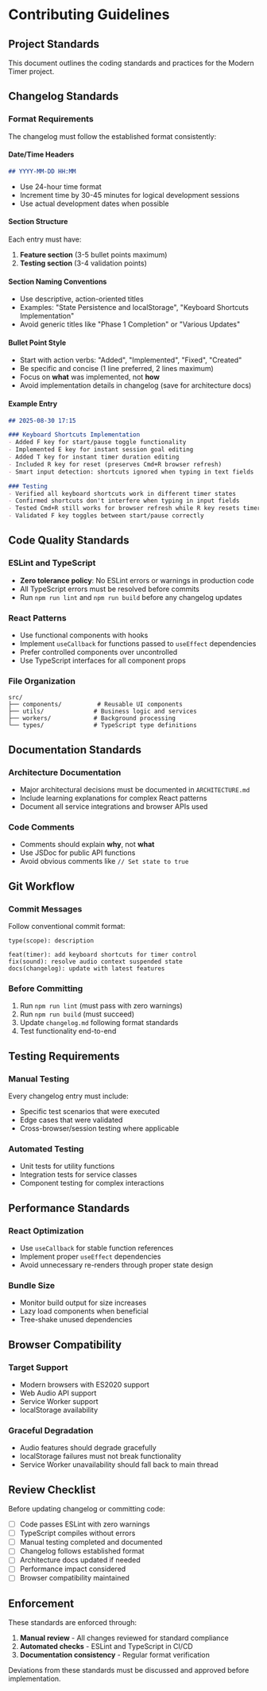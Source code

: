 # Contributing Guidelines

## Project Standards

This document outlines the coding standards and practices for the Modern Timer project.

## Changelog Standards

### Format Requirements

The changelog must follow the established format consistently:

#### Date/Time Headers
```markdown
## YYYY-MM-DD HH:MM
```
- Use 24-hour time format
- Increment time by 30-45 minutes for logical development sessions
- Use actual development dates when possible

#### Section Structure
Each entry must have:
1. **Feature section** (3-5 bullet points maximum)
2. **Testing section** (3-4 validation points)

#### Section Naming Conventions
- Use descriptive, action-oriented titles
- Examples: "State Persistence and localStorage", "Keyboard Shortcuts Implementation"
- Avoid generic titles like "Phase 1 Completion" or "Various Updates"

#### Bullet Point Style
- Start with action verbs: "Added", "Implemented", "Fixed", "Created"
- Be specific and concise (1 line preferred, 2 lines maximum)
- Focus on **what** was implemented, not **how**
- Avoid implementation details in changelog (save for architecture docs)

#### Example Entry
```markdown
## 2025-08-30 17:15

### Keyboard Shortcuts Implementation
- Added F key for start/pause toggle functionality
- Implemented E key for instant session goal editing
- Added T key for instant timer duration editing
- Included R key for reset (preserves Cmd+R browser refresh)
- Smart input detection: shortcuts ignored when typing in text fields

### Testing
- Verified all keyboard shortcuts work in different timer states
- Confirmed shortcuts don't interfere when typing in input fields
- Tested Cmd+R still works for browser refresh while R key resets timer
- Validated F key toggles between start/pause correctly
```

## Code Quality Standards

### ESLint and TypeScript
- **Zero tolerance policy**: No ESLint errors or warnings in production code
- All TypeScript errors must be resolved before commits
- Run `npm run lint` and `npm run build` before any changelog updates

### React Patterns
- Use functional components with hooks
- Implement `useCallback` for functions passed to `useEffect` dependencies
- Prefer controlled components over uncontrolled
- Use TypeScript interfaces for all component props

### File Organization
```
src/
├── components/          # Reusable UI components
├── utils/              # Business logic and services  
├── workers/            # Background processing
└── types/              # TypeScript type definitions
```

## Documentation Standards

### Architecture Documentation
- Major architectural decisions must be documented in `ARCHITECTURE.md`
- Include learning explanations for complex React patterns
- Document all service integrations and browser APIs used

### Code Comments
- Comments should explain **why**, not **what**
- Use JSDoc for public API functions
- Avoid obvious comments like `// Set state to true`

## Git Workflow

### Commit Messages
Follow conventional commit format:
```
type(scope): description

feat(timer): add keyboard shortcuts for timer control
fix(sound): resolve audio context suspended state
docs(changelog): update with latest features
```

### Before Committing
1. Run `npm run lint` (must pass with zero warnings)
2. Run `npm run build` (must succeed)
3. Update `changelog.md` following format standards
4. Test functionality end-to-end

## Testing Requirements

### Manual Testing
Every changelog entry must include:
- Specific test scenarios that were executed
- Edge cases that were validated
- Cross-browser/session testing where applicable

### Automated Testing
- Unit tests for utility functions
- Integration tests for service classes
- Component testing for complex interactions

## Performance Standards

### React Optimization
- Use `useCallback` for stable function references
- Implement proper `useEffect` dependencies
- Avoid unnecessary re-renders through proper state design

### Bundle Size
- Monitor build output for size increases
- Lazy load components when beneficial
- Tree-shake unused dependencies

## Browser Compatibility

### Target Support
- Modern browsers with ES2020 support
- Web Audio API support
- Service Worker support
- localStorage availability

### Graceful Degradation
- Audio features should degrade gracefully
- localStorage failures must not break functionality
- Service Worker unavailability should fall back to main thread

## Review Checklist

Before updating changelog or committing code:

- [ ] Code passes ESLint with zero warnings
- [ ] TypeScript compiles without errors
- [ ] Manual testing completed and documented
- [ ] Changelog follows established format
- [ ] Architecture docs updated if needed
- [ ] Performance impact considered
- [ ] Browser compatibility maintained

## Enforcement

These standards are enforced through:
1. **Manual review** - All changes reviewed for standard compliance
2. **Automated checks** - ESLint and TypeScript in CI/CD
3. **Documentation consistency** - Regular format verification

Deviations from these standards must be discussed and approved before implementation.